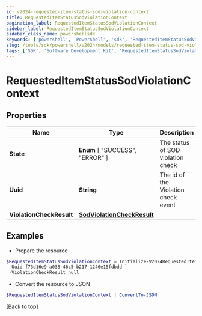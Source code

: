 ```yaml
---
id: v2024-requested-item-status-sod-violation-context
title: RequestedItemStatusSodViolationContext
pagination_label: RequestedItemStatusSodViolationContext
sidebar_label: RequestedItemStatusSodViolationContext
sidebar_class_name: powershellsdk
keywords: ['powershell', 'PowerShell', 'sdk', 'RequestedItemStatusSodViolationContext', 'V2024RequestedItemStatusSodViolationContext'] 
slug: /tools/sdk/powershell/v2024/models/requested-item-status-sod-violation-context
tags: ['SDK', 'Software Development Kit', 'RequestedItemStatusSodViolationContext', 'V2024RequestedItemStatusSodViolationContext']
---
```



# RequestedItemStatusSodViolationContext

## Properties

Name | Type | Description | Notes
------------ | ------------- | ------------- | -------------
**State** |  **Enum** [  "SUCCESS",    "ERROR" ] | The status of SOD violation check | [optional] 
**Uuid** | **String** | The id of the Violation check event | [optional] 
**ViolationCheckResult** | [**SodViolationCheckResult**](sod-violation-check-result) |  | [optional] 

## Examples

- Prepare the resource
```powershell
$RequestedItemStatusSodViolationContext = Initialize-V2024RequestedItemStatusSodViolationContext  -State SUCCESS `
 -Uuid f73d16e9-a038-46c5-b217-1246e15fdbdd `
 -ViolationCheckResult null
```

- Convert the resource to JSON
```powershell
$RequestedItemStatusSodViolationContext | ConvertTo-JSON
```


[[Back to top]](#) 

